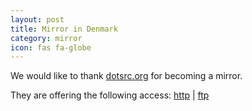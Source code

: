 ```yaml
---
layout: post
title: Mirror in Denmark
category: mirror
icon: fas fa-globe
---
```


We would like to thank [dotsrc.org](http://dotsrc.org) for becoming a mirror.

They are offering the following access: [http](http://mirrors.dotsrc.org/blackarch/) | [ftp](ftp://mirrors.dotsrc.org/blackarch/)